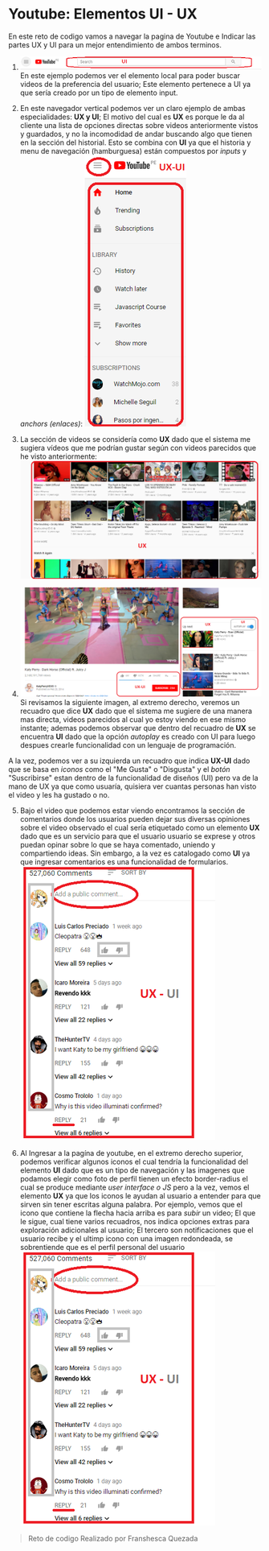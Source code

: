 # Youtube: Elementos UI - UX

En este reto de codigo vamos a  navegar la pagina de Youtube e Indicar las partes UX y UI para un mejor entendimiento de ambos terminos.
1. ![elemento local](assets/img/Buscador.png)
En este ejemplo podemos ver el elemento local para poder buscar videos de la preferencia del usuario; Este elemento pertenece a UI ya que sería creado por un tipo de elemento input.

2. En este navegador vertical podemos ver un claro ejemplo de ambas especialidades: **UX y UI**; El motivo del cual es **UX** es porque le da al cliente una lista de opciones directas sobre videos anteriormente vistos y guardados, y no la incomodidad de andar buscando algo que tienen en la sección del historial. Esto se combina con **UI** ya que el historia y menu de navegación (hamburguesa) están compuestos por _inputs_ y _anchors (enlaces)_:
![navegación vertical](assets/img/Navegacion.png)

3. La sección de videos se considería como **UX** dado que el sistema me sugiera vídeos que me podrían gustar según con videos parecidos que he visto anteriormente:
![Recomendaciones](assets/img/Recomendacion.png)

4. ![Videos sugeridos](assets/img/Videos.png)
Si revisamos la siguiente imagen, al extremo derecho, veremos un recuadro que dice **UX** dado que el sistema me sugiere de una manera mas directa, videos parecidos al cual yo estoy viendo en ese mismo instante; ademas podemos observar que dentro del recuadro de **UX** se encuentra **UI** dado que la opción _autoplay_ es creado con UI para luego despues crearle funcionalidad con un lenguaje de programación.

 A la vez, podemos ver a su izquierda un recuadro que indica **UX-UI** dado que se basa en _iconos_ como el "Me Gusta" o "Disgusta" y el _botón_ "Suscribirse" estan dentro de la funcionalidad de diseños (UI) pero va de la mano de UX ya que como usuaría, quisiera ver cuantas personas han visto el video y les ha gustado o no.

5. Bajo el video que podemos estar viendo encontramos la sección de comentarios donde los usuarios pueden dejar sus diversas opiniones sobre el video observado el cual sería etiquetado como un elemento **UX** dado que es un servicio para que el usuario usuario se exprese y otros puedan opinar sobre lo que se haya comentado, uniendo y compartiendo ideas. Sin embargo, a la vez es catalogado como **UI** ya que ingresar comentarios es una funcionalidad de formularios.
![Sugerencia](assets/img/Comentarios.png)

6. Al Ingresar a la pagína de youtube, en el extremo derecho superior, podemos verificar algunos iconos el cual tendría la funcionalidad del elemento **UI** dado que es un tipo de navegación y las imagenes que podamos elegir como foto de perfil tienen un efecto border-radius el cual se produce mediante _user interface o JS_ pero a la vez, vemos el elemento **UX** ya que los iconos le ayudan al usuario a entender para que sirven sin tener escritas alguna palabra. Por ejemplo, vemos que el icono que contiene la flecha hacia arriba es para _subir_ un video; El que le sigue, cual tiene varios recuadros,  nos indica opciones extras para exploración adicionales al usuario; El tercero son notificaciones que el usuario recibe y el ultimp icono con una imagen redondeada, se sobrentiende que es el perfil personal del usuario
![Navegación](assets/img/Comentarios.png)

> Reto de codigo Realizado por Franshesca Quezada
